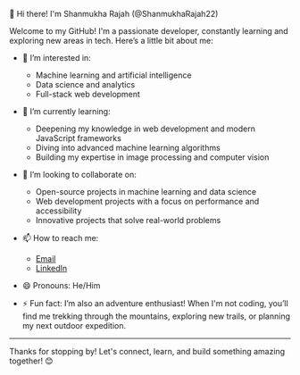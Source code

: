  👋 Hi there! I'm Shanmukha Rajah (@ShanmukhaRajah22) 

Welcome to my GitHub! I'm a passionate developer, constantly learning and exploring new areas in tech. Here’s a little bit about me:

- 👀 I’m interested in:  
  - Machine learning and artificial intelligence  
  - Data science and analytics  
  - Full-stack web development  

- 🌱 I’m currently learning:  
  - Deepening my knowledge in web development and modern JavaScript frameworks  
  - Diving into advanced machine learning algorithms  
  - Building my expertise in image processing and computer vision  

- 💞️ I’m looking to collaborate on:  
  - Open-source projects in machine learning and data science  
  - Web development projects with a focus on performance and accessibility  
  - Innovative projects that solve real-world problems  

- 📫 How to reach me:  
  - [Email](shanmukharajah22@gamil.com)  
  - [LinkedIn](https://www.linkedin.com/in/shanmukhavr22)  

- 😄 Pronouns: He/Him

- ⚡ Fun fact: I’m also an adventure enthusiast! When I'm not coding, you’ll find me trekking through the mountains, exploring new trails, or planning my next outdoor expedition.

--- 

Thanks for stopping by! Let's connect, learn, and build something amazing together! 😊

<!---
ShanmukhaRajah22/ShanmukhaRajah22 is a ✨ special ✨ repository because its `README.md` (this file) appears on your GitHub profile.
You can click the Preview link to take a look at your changes.
--->
